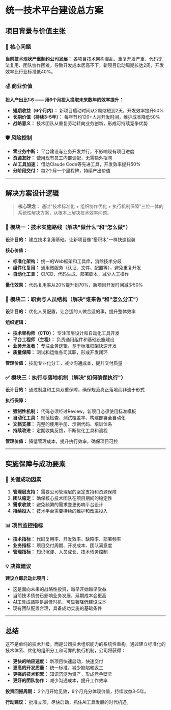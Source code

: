 # 统一技术平台建设总方案

## 项目背景与价值主张

### 🎯 核心问题
**当前技术现状严重制约公司发展：** 各项目技术架构混乱、重复开发严重、代码无法复用、团队协作困难，导致开发成本居高不下，新项目启动周期长达2周，开发效率比行业标准低40%。

### 💰 商业价值
**投入产出比1:6 —— 用6个月投入换取未来数年的效率提升：**
- **短期收益（6个月内）：** 新项目启动时间从2周缩短到2天，开发效率提升50%
- **长期价值（持续3-5年）：** 每年节约120+人月开发时间，维护成本降低50%
- **战略意义：** 技术团队从重复劳动转向业务创新，形成可持续竞争优势

### 🛡️ 风险控制
- **零业务中断：** 平台建设与业务开发并行，不影响现有项目进度
- **资源友好：** 使用现有员工内部调配，无需额外招聘
- **AI工具加速：** 借助Claude Code等先进工具，开发效率提升50%
- **分阶段交付：** 每2个月一个里程碑，持续产出价值

---

## 解决方案设计逻辑

> **核心理念：** 通过"技术标准化 + 组织协作优化 + 执行机制保障"三位一体的系统性解决方案，从根本上解决技术效率问题。

### 🔧 模块一：技术实施路线（解决"做什么"和"怎么做"）

**设计目的：** 建立技术复用基础，让新项目像"搭积木"一样快速组装

**核心价值：**
- **标准化架构：** 统一的Web框架和工具库，消除技术分歧
- **组件化复用：** 通用微服务（认证、文件、配置等），避免重复开发
- **自动化工具：** CI/CD、代码生成、部署脚本，减少人工操作

**量化效果：** 代码复用率从20%提升到70%，新项目开发时间减少50%

### 👥 模块二：职责与人员结构（解决"谁来做"和"怎么分工"）

**设计目的：** 优化人员配置，让合适的人做合适的事，提升整体效率

**组织逻辑：**
- **技术架构师（CTO）：** 专注顶层设计和自动化工具开发
- **平台工程师（主程）：** 负责通用组件和基础设施建设
- **业务开发者：** 专注业务逻辑，基于标准框架快速开发
- **质量保障：** 测试和运维各司其职，形成开发闭环

**管理价值：** 技能专业化分工，减少沟通成本，提升交付质量

### ✅ 模块三：执行与落地机制（解决"如何确保执行"）

**设计目的：** 通过制度和工具双重保障，确保规范真正落地而非流于形式

**执行保障：**
- **强制性机制：** 代码必须经过Review，新项目必须使用标准模板
- **自动化工具：** 规范检查、测试覆盖率、构建部署全自动化
- **文档支撑：** 完整的使用手册、示例代码、培训体系
- **持续改进：** 定期收集反馈，不断优化工具和流程

**管理价值：** 降低管理成本，提升执行效率，确保项目可控

---

## 实施保障与成功要素

### 🎯 关键成功因素
1. **管理层支持：** 需要公司管理层的坚定支持和资源保障
2. **团队稳定：** 确保核心技术团队在项目期间的稳定性
3. **需求收敛：** 避免频繁的需求变更影响平台设计
4. **持续投入：** 技术平台需要持续的维护和改进投入

### 📊 项目监控指标
- **技术指标：** 代码复用率、开发效率、缺陷率、部署频率
- **业务指标：** 项目交付周期、开发成本、团队满意度
- **管理指标：** 知识沉淀、人员成长、技术债务控制

### 💡 决策建议
**建议立即启动此项目：**
- 这是面向未来的战略性投资，越早开始越早受益
- 当前技术债务已影响业务发展，延期成本会更高
- AI工具成熟期是最佳时机，可显著降低建设成本
- 现有团队配置合理，具备成功实施的基础条件

---

## 总结

这不是单纯的技术升级，而是公司技术组织能力的系统性重构。通过建立标准化的技术体系、优化的组织分工和可靠的执行机制，公司将获得：

- **更快的响应速度：** 新项目快速启动，快速交付
- **更高的开发质量：** 统一标准，减少缺陷和返工
- **更强的技术积累：** 知识沉淀为资产，形成竞争壁垒
- **更好的团队协作：** 减少沟通成本，提升工作效率

**投资回报周期：** 2个月开始见效，6个月充分体现价值，持续收益3-5年。

**行动建议：** 批准立项，尽快启动，抓住AI工具发展的时代机遇。